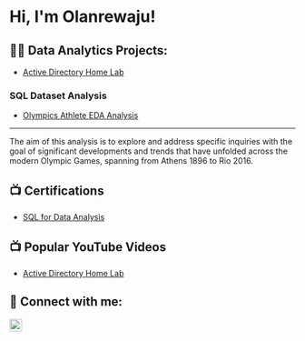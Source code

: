 <h1>Hi, I'm Olanrewaju! </h1>

<h2>👨‍💻 Data Analytics Projects:</h2>

  - [Active Directory Home Lab](https://github.com/joshmadakor1/Algorithms-Practice)
  ### SQL Dataset Analysis
  - [Olympics Athlete EDA Analysis](https://github.com/OlanrewajuDatanalyst/Olympics-Athlete-Events-EDA-Analysis)
---
The aim of this analysis is to explore and address specific inquiries with the goal of significant developments and trends that have unfolded across the modern Olympic Games, spanning from Athens 1896 to Rio 2016.

<h2>📺 Certifications</h2>

- [SQL for Data Analysis](https://www.youtube.com/watch?v=a83ASGn_V_s)

<h2>📺 Popular YouTube Videos</h2>

- [Active Directory Home Lab](https://www.youtube.com/watch?v=a83ASGn_V_s)

<h2> 🤳 Connect with me:</h2>

[<img align="left" alt="JoshMadakor | LinkedIn" width="22px" src="https://cdn.jsdelivr.net/npm/simple-icons@v3/icons/linkedin.svg" />][linkedin]

[linkedin]: https://linkedin.com/in/joshmadakor

<!--
**joshmadakor1/joshmadakor1** is a ✨ _special_ ✨ repository because its `README.md` (this file) appears on your GitHub profile.

Here are some ideas to get you started:

- 🔭 I’m currently working on ...
- 🌱 I’m currently learning ...
- 👯 I’m looking to collaborate on ...
- 🤔 I’m looking for help with ...
- 💬 Ask me about ...
- 📫 How to reach me: ...
- 😄 Pronouns: ...
- ⚡ Fun fact: ...
-->
